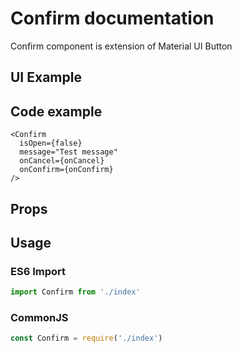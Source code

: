 # Confirm documentation

Confirm component is extension of Material UI Button
## UI Example

<!-- STORY -->

## Code example

```tsx
<Confirm 
  isOpen={false} 
  message="Test message" 
  onCancel={onCancel} 
  onConfirm={onConfirm} 
/>
```

## Props

<!-- PROPS -->

## Usage

### ES6 Import
```js
import Confirm from './index'
```

### CommonJS

```js
const Confirm = require('./index')
